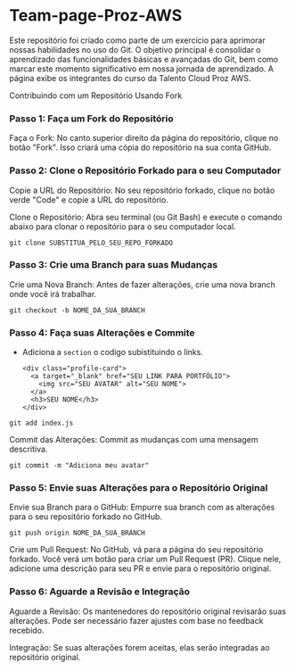 # Team-page-Proz-AWS

Este repositório foi criado como parte de um exercício para aprimorar nossas habilidades no uso do Git. O objetivo principal é consolidar o aprendizado das funcionalidades básicas e avançadas do Git, bem como marcar este momento significativo em nossa jornada de aprendizado. A página exibe os integrantes do curso da Talento Cloud Proz AWS.


Contribuindo com um Repositório Usando Fork

### Passo 1: Faça um Fork do Repositório

Faça o Fork: No canto superior direito da página do repositório, clique no botão "Fork". Isso criará uma cópia do repositório na sua conta GitHub.

### Passo 2: Clone o Repositório Forkado para o seu Computador

Copie a URL do Repositório: No seu repositório forkado, clique no botão verde "Code" e copie a URL do repositório.

Clone o Repositório: Abra seu terminal (ou Git Bash) e execute o comando abaixo para clonar o repositório para o seu computador local.

`git clone SUBSTITUA_PELO_SEU_REPO_FORKADO `

### Passo 3: Crie uma Branch para suas Mudanças

Crie uma Nova Branch: Antes de fazer alterações, crie uma nova branch onde você irá trabalhar.

`git checkout -b NOME_DA_SUA_BRANCH`

### Passo 4: Faça suas Alterações e Commite

- Adiciona a <code>section</code> o codigo subistituindo o links.

      <div class="profile-card">
        <a target="_blank" href="SEU LINK PARA PORTFÓLIO">
          <img src="SEU AVATAR" alt="SEU NOME">
        </a>
        <h3>SEU NOME</h3>
      </div>

`git add index.js`

Commit das Alterações: Commit as mudanças com uma mensagem descritiva.

`git commit -m "Adiciona meu avatar"`

### Passo 5: Envie suas Alterações para o Repositório Original

Envie sua Branch para o GitHub: Empurre sua branch com as alterações para o seu repositório forkado no GitHub.

`git push origin NOME_DA_SUA_BRANCH`

Crie um Pull Request: No GitHub, vá para a página do seu repositório forkado. Você verá um botão para criar um Pull Request (PR). Clique nele, adicione uma descrição para seu PR e envie para o repositório original.

### Passo 6: Aguarde a Revisão e Integração

Aguarde a Revisão: Os mantenedores do repositório original revisarão suas alterações. Pode ser necessário fazer ajustes com base no feedback recebido.

Integração: Se suas alterações forem aceitas, elas serão integradas ao repositório original.
